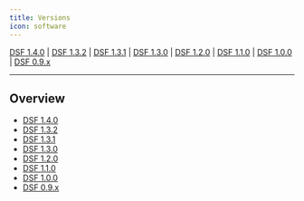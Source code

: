 ```yaml
---
title: Versions
icon: software
---
```

 [DSF 1.4.0](v1.4.0/index.md) | [DSF 1.3.2](v1.3.2/index.md) | [DSF 1.3.1](v1.3.1/index.md) | [DSF 1.3.0](v1.3.0/index.md) | [DSF 1.2.0](v1.2.0/index.md) | [DSF 1.1.0](v1.1.0/index.md) | [DSF 1.0.0](v1.0.0/index.md) | [DSF 0.9.x](v0.9.x/README.md)

---

## Overview 

<!--
Informationen ergänzen!
-->
- [DSF 1.4.0](v1.4.0/index.md)
- [DSF 1.3.2](v1.3.2/index.md)
- [DSF 1.3.1](v1.3.1/index.md)
- [DSF 1.3.0](v1.3.0/index.md)
- [DSF 1.2.0](v1.2.0/index.md)
- [DSF 1.1.0](v1.1.0/index.md)
- [DSF 1.0.0](v1.0.0/index.md)
- [DSF 0.9.x](v0.9.x/README.md)